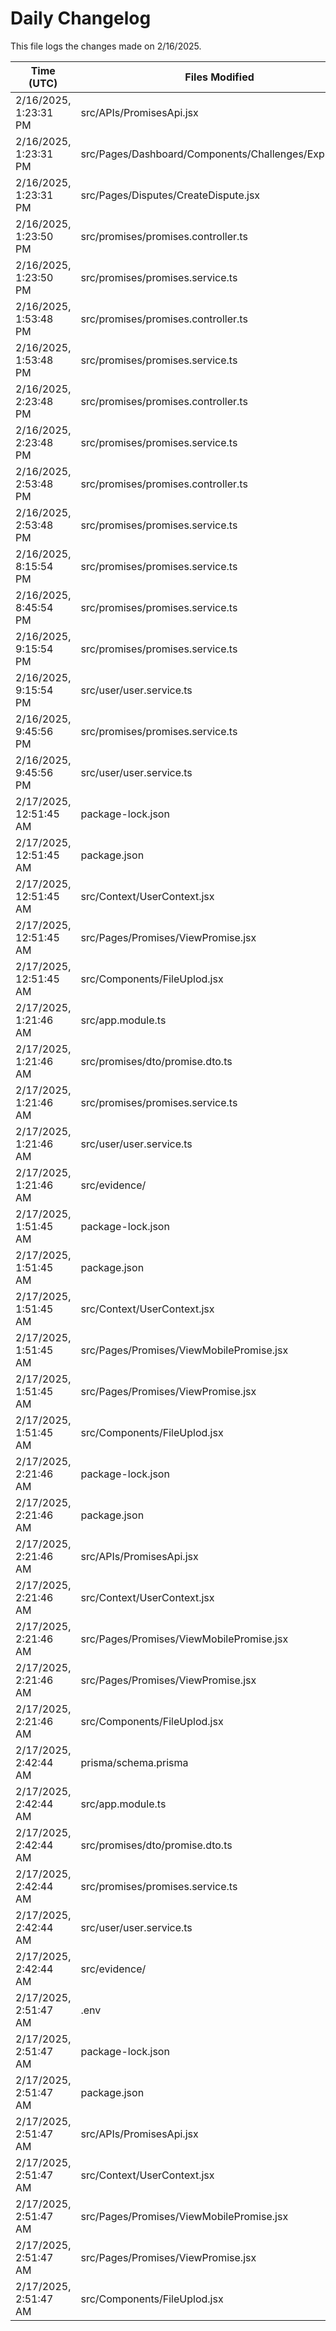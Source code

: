 # Daily Changelog

This file logs the changes made on 2/16/2025.

| Time (UTC)             | Files Modified                    | Changes (Addition/Deletion) |
|------------------------|-----------------------------------|-----------------------------|
| 2/16/2025, 1:23:31 PM | src/APIs/PromisesApi.jsx | 3 Additions & 0 Deletions |
| 2/16/2025, 1:23:31 PM | src/Pages/Dashboard/Components/Challenges/Explore.jsx | 23 Additions & 39 Deletions |
| 2/16/2025, 1:23:31 PM | src/Pages/Disputes/CreateDispute.jsx | 2 Additions & 2 Deletions |
| 2/16/2025, 1:23:50 PM | src/promises/promises.controller.ts | 4 Additions & 0 Deletions|
| 2/16/2025, 1:23:50 PM | src/promises/promises.service.ts | 38 Additions & 2 Deletions|
| 2/16/2025, 1:53:48 PM | src/promises/promises.controller.ts | 4 Additions & 0 Deletions|
| 2/16/2025, 1:53:48 PM | src/promises/promises.service.ts | 38 Additions & 2 Deletions|
| 2/16/2025, 2:23:48 PM | src/promises/promises.controller.ts | 4 Additions & 0 Deletions|
| 2/16/2025, 2:23:48 PM | src/promises/promises.service.ts | 38 Additions & 2 Deletions|
| 2/16/2025, 2:53:48 PM | src/promises/promises.controller.ts | 4 Additions & 0 Deletions|
| 2/16/2025, 2:53:48 PM | src/promises/promises.service.ts | 46 Additions & 2 Deletions|
| 2/16/2025, 8:15:54 PM | src/promises/promises.service.ts | 1 Additions & 0 Deletions|
| 2/16/2025, 8:45:54 PM | src/promises/promises.service.ts | 1 Additions & 0 Deletions|
| 2/16/2025, 9:15:54 PM | src/promises/promises.service.ts | 1 Additions & 0 Deletions|
| 2/16/2025, 9:15:54 PM | src/user/user.service.ts | 19 Additions & 13 Deletions|
| 2/16/2025, 9:45:56 PM | src/promises/promises.service.ts | 1 Additions & 0 Deletions|
| 2/16/2025, 9:45:56 PM | src/user/user.service.ts | 19 Additions & 13 Deletions|
| 2/17/2025, 12:51:45 AM | package-lock.json | 165 Additions & 25 Deletions|
| 2/17/2025, 12:51:45 AM | package.json | 1 Additions & 0 Deletions|
| 2/17/2025, 12:51:45 AM | src/Context/UserContext.jsx | 5 Additions & 3 Deletions|
| 2/17/2025, 12:51:45 AM | src/Pages/Promises/ViewPromise.jsx | 2 Additions & 13 Deletions|
| 2/17/2025, 12:51:45 AM | src/Components/FileUplod.jsx | 0 Additions & 0 Deletions|
| 2/17/2025, 1:21:46 AM | src/app.module.ts | 3 Additions & 1 Deletions|
| 2/17/2025, 1:21:46 AM | src/promises/dto/promise.dto.ts | 1 Additions & 1 Deletions|
| 2/17/2025, 1:21:46 AM | src/promises/promises.service.ts | 1 Additions & 0 Deletions|
| 2/17/2025, 1:21:46 AM | src/user/user.service.ts | 19 Additions & 13 Deletions|
| 2/17/2025, 1:21:46 AM | src/evidence/ | 0 Additions & 0 Deletions|
| 2/17/2025, 1:51:45 AM | package-lock.json | 165 Additions & 25 Deletions|
| 2/17/2025, 1:51:45 AM | package.json | 1 Additions & 0 Deletions|
| 2/17/2025, 1:51:45 AM | src/Context/UserContext.jsx | 5 Additions & 3 Deletions|
| 2/17/2025, 1:51:45 AM | src/Pages/Promises/ViewMobilePromise.jsx | 11 Additions & 18 Deletions|
| 2/17/2025, 1:51:45 AM | src/Pages/Promises/ViewPromise.jsx | 4 Additions & 15 Deletions|
| 2/17/2025, 1:51:45 AM | src/Components/FileUplod.jsx | 0 Additions & 0 Deletions|
| 2/17/2025, 2:21:46 AM | package-lock.json | 165 Additions & 25 Deletions|
| 2/17/2025, 2:21:46 AM | package.json | 1 Additions & 0 Deletions|
| 2/17/2025, 2:21:46 AM | src/APIs/PromisesApi.jsx | 4 Additions & 0 Deletions|
| 2/17/2025, 2:21:46 AM | src/Context/UserContext.jsx | 5 Additions & 3 Deletions|
| 2/17/2025, 2:21:46 AM | src/Pages/Promises/ViewMobilePromise.jsx | 11 Additions & 18 Deletions|
| 2/17/2025, 2:21:46 AM | src/Pages/Promises/ViewPromise.jsx | 6 Additions & 16 Deletions|
| 2/17/2025, 2:21:46 AM | src/Components/FileUplod.jsx | 0 Additions & 0 Deletions|
| 2/17/2025, 2:42:44 AM | prisma/schema.prisma | 2 Additions & 1 Deletions|
| 2/17/2025, 2:42:44 AM | src/app.module.ts | 3 Additions & 1 Deletions|
| 2/17/2025, 2:42:44 AM | src/promises/dto/promise.dto.ts | 1 Additions & 1 Deletions|
| 2/17/2025, 2:42:44 AM | src/promises/promises.service.ts | 15 Additions & 17 Deletions|
| 2/17/2025, 2:42:44 AM | src/user/user.service.ts | 19 Additions & 13 Deletions|
| 2/17/2025, 2:42:44 AM | src/evidence/ | 0 Additions & 0 Deletions|
| 2/17/2025, 2:51:47 AM | .env | 3 Additions & 1 Deletions|
| 2/17/2025, 2:51:47 AM | package-lock.json | 165 Additions & 25 Deletions|
| 2/17/2025, 2:51:47 AM | package.json | 1 Additions & 0 Deletions|
| 2/17/2025, 2:51:47 AM | src/APIs/PromisesApi.jsx | 4 Additions & 0 Deletions|
| 2/17/2025, 2:51:47 AM | src/Context/UserContext.jsx | 5 Additions & 3 Deletions|
| 2/17/2025, 2:51:47 AM | src/Pages/Promises/ViewMobilePromise.jsx | 11 Additions & 18 Deletions|
| 2/17/2025, 2:51:47 AM | src/Pages/Promises/ViewPromise.jsx | 21 Additions & 23 Deletions|
| 2/17/2025, 2:51:47 AM | src/Components/FileUplod.jsx | 0 Additions & 0 Deletions|
